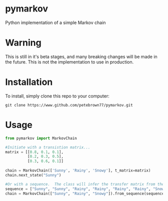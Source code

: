 # pymarkov
Python implementation of a simple Markov chain

# Warning
This is still in it's beta stages, and many breaking changes will be made in the future.  This is not the implementation to use in production.

# Installation
To install, simply clone this repo to your computer:

```
git clone https://www.github.com/petebrown77/pymarkov.git
``` 

# Usage
```python
from pymarkov import MarkovChain

#Initiate with a transistion matrix...
matrix = [[0.8, 0.1, 0.1],
          [0.2, 0.3, 0.5],
          [0.3, 0.6, 0.1]]
          
chain = MarkovChain(['Sunny', 'Rainy', 'Snowy'], t_matrix=matrix)
chain.next_state("Sunny")

#Or with a sequence.  The class will infer the transfer matrix from there.
sequence = ["Sunny", "Sunny", "Rainy", "Rainy", "Rainy", "Rainy", "Snowy", "Sunny"]
chain = MarkovChain(["Sunny", "Rainy", "Snowy"]).from_sequence(sequence)

